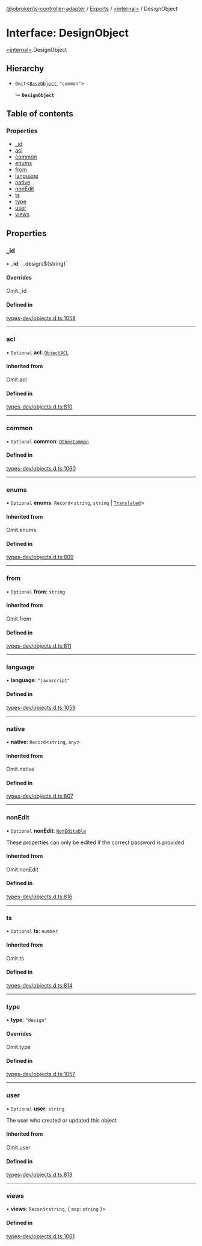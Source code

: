[@iobroker/js-controller-adapter](../README.md) / [Exports](../modules.md) / [\<internal\>](../modules/internal_.md) / DesignObject

# Interface: DesignObject

[\<internal\>](../modules/internal_.md).DesignObject

## Hierarchy

- `Omit`\<[`BaseObject`](internal_.BaseObject.md), ``"common"``\>

  ↳ **`DesignObject`**

## Table of contents

### Properties

- [\_id](internal_.DesignObject.md#_id)
- [acl](internal_.DesignObject.md#acl)
- [common](internal_.DesignObject.md#common)
- [enums](internal_.DesignObject.md#enums)
- [from](internal_.DesignObject.md#from)
- [language](internal_.DesignObject.md#language)
- [native](internal_.DesignObject.md#native)
- [nonEdit](internal_.DesignObject.md#nonedit)
- [ts](internal_.DesignObject.md#ts)
- [type](internal_.DesignObject.md#type)
- [user](internal_.DesignObject.md#user)
- [views](internal_.DesignObject.md#views)

## Properties

### \_id

• **\_id**: \`\_design/$\{string}\`

#### Overrides

Omit.\_id

#### Defined in

[types-dev/objects.d.ts:1058](https://github.com/ioBroker/ioBroker.js-controller/blob/72e34be5c/packages/types-dev/objects.d.ts#L1058)

___

### acl

• `Optional` **acl**: [`ObjectACL`](internal_.ObjectACL.md)

#### Inherited from

Omit.acl

#### Defined in

[types-dev/objects.d.ts:810](https://github.com/ioBroker/ioBroker.js-controller/blob/72e34be5c/packages/types-dev/objects.d.ts#L810)

___

### common

• `Optional` **common**: [`OtherCommon`](internal_.OtherCommon.md)

#### Defined in

[types-dev/objects.d.ts:1060](https://github.com/ioBroker/ioBroker.js-controller/blob/72e34be5c/packages/types-dev/objects.d.ts#L1060)

___

### enums

• `Optional` **enums**: `Record`\<`string`, `string` \| [`Translated`](../modules/internal_.md#translated)\>

#### Inherited from

Omit.enums

#### Defined in

[types-dev/objects.d.ts:809](https://github.com/ioBroker/ioBroker.js-controller/blob/72e34be5c/packages/types-dev/objects.d.ts#L809)

___

### from

• `Optional` **from**: `string`

#### Inherited from

Omit.from

#### Defined in

[types-dev/objects.d.ts:811](https://github.com/ioBroker/ioBroker.js-controller/blob/72e34be5c/packages/types-dev/objects.d.ts#L811)

___

### language

• **language**: ``"javascript"``

#### Defined in

[types-dev/objects.d.ts:1059](https://github.com/ioBroker/ioBroker.js-controller/blob/72e34be5c/packages/types-dev/objects.d.ts#L1059)

___

### native

• **native**: `Record`\<`string`, `any`\>

#### Inherited from

Omit.native

#### Defined in

[types-dev/objects.d.ts:807](https://github.com/ioBroker/ioBroker.js-controller/blob/72e34be5c/packages/types-dev/objects.d.ts#L807)

___

### nonEdit

• `Optional` **nonEdit**: [`NonEditable`](internal_.NonEditable.md)

These properties can only be edited if the correct password is provided

#### Inherited from

Omit.nonEdit

#### Defined in

[types-dev/objects.d.ts:816](https://github.com/ioBroker/ioBroker.js-controller/blob/72e34be5c/packages/types-dev/objects.d.ts#L816)

___

### ts

• `Optional` **ts**: `number`

#### Inherited from

Omit.ts

#### Defined in

[types-dev/objects.d.ts:814](https://github.com/ioBroker/ioBroker.js-controller/blob/72e34be5c/packages/types-dev/objects.d.ts#L814)

___

### type

• **type**: ``"design"``

#### Overrides

Omit.type

#### Defined in

[types-dev/objects.d.ts:1057](https://github.com/ioBroker/ioBroker.js-controller/blob/72e34be5c/packages/types-dev/objects.d.ts#L1057)

___

### user

• `Optional` **user**: `string`

The user who created or updated this object

#### Inherited from

Omit.user

#### Defined in

[types-dev/objects.d.ts:813](https://github.com/ioBroker/ioBroker.js-controller/blob/72e34be5c/packages/types-dev/objects.d.ts#L813)

___

### views

• **views**: `Record`\<`string`, \{ `map`: `string`  }\>

#### Defined in

[types-dev/objects.d.ts:1061](https://github.com/ioBroker/ioBroker.js-controller/blob/72e34be5c/packages/types-dev/objects.d.ts#L1061)

